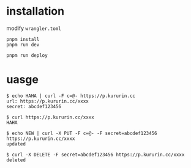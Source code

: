 # installation

modify `wrangler.toml`

```
pnpm install
pnpm run dev
```

```
pnpm run deploy
```

# uasge

```
$ echo HAHA | curl -F c=@- https://p.kururin.cc           
url: https://p.kururin.cc/xxxx
secret: abcdef123456

$ curl https://p.kururin.cc/xxxx
HAHA

$ echo NEW | curl -X PUT -F c=@- -F secret=abcdef123456 https://p.kururin.cc/xxxx
updated

$ curl -X DELETE -F secret=abcdef123456 https://p.kururin.cc/xxxx
deleted
```